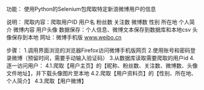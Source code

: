 功能：
使用Python的Selenium包爬取特定新浪微博用户的信息

说明：
爬取内容：爬取用户ID 用户名 粉丝数 关注数 微博数 性别 所在地 个人简介 微博内容 用户头像
数据保存：个人信息、微博文本保存到数据库和本地csv 头像保存到本地
网址：微博手机版 www.weibo.cn

步骤：
1.调用界面浏览的浏览器Firefox访问微博手机版网页
2.使用账号和密码登录微博（预留时间，需要手动输入验证码）
3.从数据库读取需要爬取的用户id
4.逐一访问用户：
  4.1.爬取【用户主页】的【昵称、粉丝数、关注数、微博数、头像文件地址】，并下载头像图片至本地
  4.2.爬取【用户资料页】的【性别、所在地、个人简介】
  4.3.爬取【用户微博】
